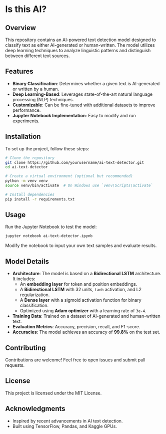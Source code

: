 # Is this AI?

## Overview
This repository contains an AI-powered text detection model designed to classify text as either AI-generated or human-written. The model utilizes deep learning techniques to analyze linguistic patterns and distinguish between different text sources.

## Features
- **Binary Classification**: Determines whether a given text is AI-generated or written by a human.
- **Deep Learning-Based**: Leverages state-of-the-art natural language processing (NLP) techniques.
- **Customizable**: Can be fine-tuned with additional datasets to improve performance.
- **Jupyter Notebook Implementation**: Easy to modify and run experiments.

## Installation
To set up the project, follow these steps:

```bash
# Clone the repository
git clone https://github.com/yourusername/ai-text-detector.git
cd ai-text-detector

# Create a virtual environment (optional but recommended)
python -m venv venv
source venv/bin/activate  # On Windows use `venv\Scripts\activate`

# Install dependencies
pip install -r requirements.txt
```

## Usage
Run the Jupyter Notebook to test the model:

```bash
jupyter notebook ai-text-detector.ipynb
```

Modify the notebook to input your own text samples and evaluate results.

## Model Details
- **Architecture**: The model is based on a **Bidirectional LSTM** architecture. It includes:
  - An **embedding layer** for token and position embeddings.
  - A **Bidirectional LSTM** with 32 units, `tanh` activation, and L2 regularization.
  - A **Dense layer** with a sigmoid activation function for binary classification.
  - Optimized using **Adam optimizer** with a learning rate of `3e-4`.
- **Training Data**: Trained on a dataset of AI-generated and human-written text.
- **Evaluation Metrics**: Accuracy, precision, recall, and F1-score.
- **Accuracies**: The model achieves an accuracy of **99.8%** on the test set.

## Contributing
Contributions are welcome! Feel free to open issues and submit pull requests.

## License
This project is licensed under the MIT License.

## Acknowledgments
- Inspired by recent advancements in AI text detection.
- Built using TensorFlow, Pandas, and Kaggle GPUs.


